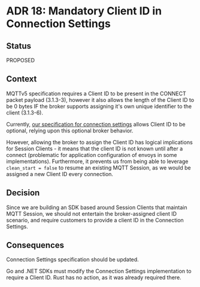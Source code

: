 # ADR 18: Mandatory Client ID in Connection Settings

## Status

PROPOSED

## Context

MQTTv5 specification requires a Client ID to be present in the CONNECT packet payload (3.1.3-3), however it also allows the length of the Client ID to be 0 bytes IF the broker supports assigning it's own unique identifier to the client (3.1.3-6).

Currently, [our specification for connection settings](../../reference/connection-settings.md) allows Client ID to be optional, relying upon this optional broker behavior.

However, allowing the broker to assign the Client ID has logical implications for Session Clients - it means that the client ID is not known until after a connect (problematic for application configuration of envoys in some implementations). Furthermore, it prevents us from being able to leverage `clean_start = false` to resume an existing MQTT Session, as we would be assigned a new Client ID every connection.

## Decision

Since we are building an SDK based around Session Clients that maintain MQTT Session, we should not entertain the broker-assigned client ID scenario, and require customers to provide a client ID in the Connection Settings.

## Consequences

Connection Settings specification should be updated.

Go and .NET SDKs must modify the Connection Settings implementation to require a Client ID. Rust has no action, as it was already required there.

